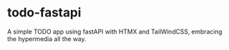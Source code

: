 # todo-fastapi
A simple TODO app using fastAPI with HTMX and TailWindCSS, embracing the hypermedia all the way.
